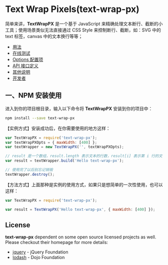 # Text Wrap Pixels(text-wrap-px)

简单来讲，**TextWrapPX** 是一个基于 JavaScript 来精确处理文本断行、截断的小工具；使用场景类似无法直接通过 CSS Style 来控制断行、截断，如：SVG 中的 text 标签，canvas 中的文本换行等等；


* [用法](https://weifei365.gitbooks.io/text-wrap-px/content/usages.html)
* [在线测试](http://weifei365.github.io/text-wrap-px/)
* [Options 配置项](https://weifei365.gitbooks.io/text-wrap-px/content/options.html)
* [API 接口定义](https://weifei365.gitbooks.io/text-wrap-px/content/api_documents.html)
* [其他说明](https://weifei365.gitbooks.io/text-wrap-px/content/tips.html)
* [开发者](https://weifei365.gitbooks.io/text-wrap-px/content/developer.html)


## 一、NPM 安装使用

进入到你的项目根目录，输入以下命令将 **TextWrapPX** 安装到你的项目中：

```bash
npm install --save text-wrap-px
```

【实例方式】安装成功后，在你需要使用的地方这样：

```js
var TextWrapPX = require('text-wrap-px');
var textWrapPXOpts = { maxWidth: [400] };
var textWrapper = new TextWrapPX('', textWrapPXOpts);

// result 是一个数组，result.length 表示文本的行数，result[i] 表示第 i 行的文本
var result = textWrapper.build('Hello text-wrap-px');

// 使用完了以后别忘记销毁
textWrapper.destroy();
```

【方法方式】上面那种是实例的使用方式，如果只是想简单的一次性使用，也可以这样：

```js
var TextWrapPX = require('text-wrap-px');

var result = TextWrapPX('Hello text-wrap-px', { maxWidth: [400] });
```

## License

**text-wrap-px** dependent on some open source licensed projects as well. Please checkout their homepage for more details:

+ [jquery](https://jquery.com/) - jQuery Foundation
+ [lodash](https://lodash.com/) - Dojo Foundation
